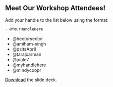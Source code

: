 ## Meet Our Workshop Attendees!

Add your handle to the list below using the format:

```md
- @YourHandleHere
```

- @hectorsector
- @amiham-singh
- @psitsApril
- @tarajcarman
- @jdale7
- @myhandlehere
- @mindycoopr

[Download](nicar.pdf) the slide deck.
